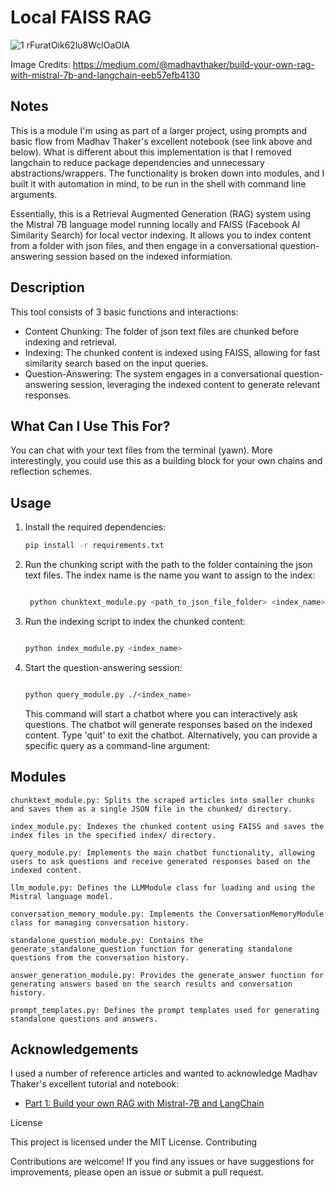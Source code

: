 
# Local FAISS RAG


![1 rFuratOik62lu8WclOaOlA](https://github.com/mrdavtan/Local_FAISS_RAG/assets/21132073/f1f66ea3-f18b-4625-98aa-2b182b9b2fd8)

Image Credits: https://medium.com/@madhavthaker/build-your-own-rag-with-mistral-7b-and-langchain-eeb57efb4130

## Notes

This is a module I'm using as part of a larger project, using prompts and basic flow from Madhav Thaker's excellent notebook (see link above and below). What is different about this implementation is that I removed langchain to reduce package dependencies and unnecessary abstractions/wrappers. The functionality is broken down into modules, and I built it with automation in mind, to be run in the shell with command line arguments.

Essentially, this is a Retrieval Augmented Generation (RAG) system using the Mistral 7B language model running locally and FAISS (Facebook AI Similarity Search) for local vector indexing. It allows you to index content from a folder with json files, and then engage in a conversational question-answering session based on the indexed informiation.

## Description

This tool consists of 3 basic functions and interactions:
- Content Chunking: The folder of json text files are chunked before indexing and retrieval.
- Indexing: The chunked content is indexed using FAISS, allowing for fast similarity search based on the input queries.
- Question-Answering: The system engages in a conversational question-answering session, leveraging the indexed content to generate relevant responses.

## What Can I Use This For?

You can chat with your text files from the terminal (yawn). More interestingly, you could use this as a building block for your own chains and reflection schemes.

## Usage

1. Install the required dependencies:
   ```bash
   pip install -r requirements.txt

   ```

2. Run the chunking script with the path to the folder containing the json text files. The index name is the name you want to assign to the index:

   ```bash

    python chunktext_module.py <path_to_json_file_folder> <index_name>

   ```

3. Run the indexing script to index the chunked content:

   ```bash

   python index_module.py <index_name>

   ```
4. Start the question-answering session:

    ```bash

    python query_module.py ./<index_name>

    ```

   This command will start a chatbot where you can interactively ask questions. The chatbot will generate responses based on the indexed content. Type 'quit' to exit the chatbot. Alternatively, you can provide a specific query as a command-line argument:

## Modules

    chunktext_module.py: Splits the scraped articles into smaller chunks and saves them as a single JSON file in the chunked/ directory.

    index_module.py: Indexes the chunked content using FAISS and saves the index files in the specified index/ directory.

    query_module.py: Implements the main chatbot functionality, allowing users to ask questions and receive generated responses based on the indexed content.

    llm_module.py: Defines the LLMModule class for loading and using the Mistral language model.

    conversation_memory_module.py: Implements the ConversationMemoryModule class for managing conversation history.

    standalone_question_module.py: Contains the generate_standalone_question function for generating standalone questions from the conversation history.

    answer_generation_module.py: Provides the generate_answer function for generating answers based on the search results and conversation history.

    prompt_templates.py: Defines the prompt templates used for generating standalone questions and answers.

## Acknowledgements

I used a number of reference articles and wanted to acknowledge Madhav Thaker's excellent tutorial and notebook:
- [Part 1: Build your own RAG with Mistral-7B and LangChain](https://medium.com/@madhavthaker/build-your-own-rag-with-mistral-7b-and-langchain-eeb57efb4130)

License

This project is licensed under the MIT License.
Contributing

Contributions are welcome! If you find any issues or have suggestions for improvements, please open an issue or submit a pull request.

